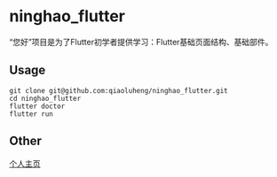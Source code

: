 # ninghao_flutter

“您好”项目是为了Flutter初学者提供学习：Flutter基础页面结构、基础部件。

## Usage

```
git clone git@github.com:qiaoluheng/ninghao_flutter.git
cd ninghao_flutter 
flutter doctor
flutter run
```

## Other
[个人主页](http://www.yiyuhengxin.com/)
